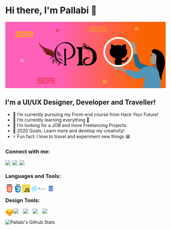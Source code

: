 # Hi there, I'm Pallabi  👋

<img src="https://raw.githubusercontent.com/Pallabi-ghosh/Pallabi-ghosh/master/Group 2 2.png">



## I'm a UI/UX Designer, Developer and Traveller!
- 🔭 I’m currently pursuing my Front-end course from Hack Your Future!
- 🌱 I’m currently learning everything 🤣
- 👯 I’m looking for a JOB and more Freelancing Projects.
- 🥅 2020 Goals: Learn more and develop my creativity!
- ⚡ Fun fact: I love to travel and experiment new things :grin:

### Connect with me:


[<img align="left"  width="22px" src="https://cdn.jsdelivr.net/npm/simple-icons@v3/icons/dribbble.svg"/>][dribbblesite]
[<img align="left"  width="22px" src="https://cdn.jsdelivr.net/npm/simple-icons@v3/icons/twitter.svg" />][twitter]
[<img align="left"  width="22px" src="https://cdn.jsdelivr.net/npm/simple-icons@v3/icons/linkedin.svg" />][linkedin]


<br />

### Languages and Tools:

<img align="left" alt="HTML5" width="26px" src="https://raw.githubusercontent.com/github/explore/80688e429a7d4ef2fca1e82350fe8e3517d3494d/topics/html/html.png" />
<img align="left" alt="CSS3" width="26px" src="https://raw.githubusercontent.com/github/explore/80688e429a7d4ef2fca1e82350fe8e3517d3494d/topics/css/css.png" />
<img align="left" alt="JavaScript" width="26px" src="https://raw.githubusercontent.com/github/explore/80688e429a7d4ef2fca1e82350fe8e3517d3494d/topics/javascript/javascript.png" />
<img align="left" alt="React" width="26px" src="https://raw.githubusercontent.com/github/explore/80688e429a7d4ef2fca1e82350fe8e3517d3494d/topics/react/react.png" />
<img align="left" alt="MongoDB" width="26px" src="https://raw.githubusercontent.com/github/explore/80688e429a7d4ef2fca1e82350fe8e3517d3494d/topics/mongodb/mongodb.png" />
<img align="left" alt="SQL" width="26px" src="https://raw.githubusercontent.com/github/explore/80688e429a7d4ef2fca1e82350fe8e3517d3494d/topics/sql/sql.png" />

<br />


### Design Tools:

<img align="left"  width="26px" src="https://raw.githubusercontent.com/github/explore/80688e429a7d4ef2fca1e82350fe8e3517d3494d/topics/sketch/sketch.png" />
<img align="left"  width="30px" src="https://img.icons8.com/color/48/000000/adobe-xd.png"/>
<img align="left"  width="30px" src="https://img.icons8.com/color/48/000000/adobe-illustrator.png"/>
<img align="left"   width="30px" src="https://i.postimg.cc/FKY350k7/1200x630wa.png"/>
<img align="left"  width="30px" src="https://img.icons8.com/fluent/48/000000/adobe-photoshop.png"/>


<br />
<br />

<img align="left" alt="Pallabi's Github Stats" src="https://github-readme-stats.vercel.app/api?username=Pallabi-ghosh&show_icons=true&hide_border=true%22" />


[dribbblesite]: https://dribbble.com/Pallabi_Ghosh_Das
[twitter]: https://twitter.com/PallabiGhoshDas
[linkedin]: https://www.linkedin.com/in/contactpallabi/